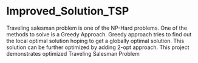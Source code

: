 # Improved_Solution_TSP
Traveling salesman problem is one of the NP-Hard problems. One of the methods to solve is a Greedy Approach. Greedy approach tries to find out the local optimal solution hoping to get a globally optimal solution. This solution can be further optimized by adding 2-opt approach. This project demonstrates optimized Traveling Salesman Problem

